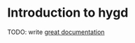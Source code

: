 # Introduction to hygd

TODO: write [great documentation](http://jacobian.org/writing/great-documentation/what-to-write/)
